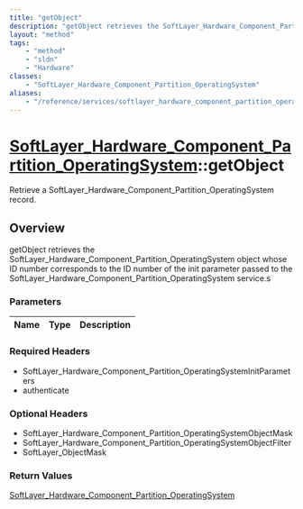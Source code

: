 ```yaml
---
title: "getObject"
description: "getObject retrieves the SoftLayer_Hardware_Component_Partition_OperatingSystem object whose ID number corresponds to the... "
layout: "method"
tags:
    - "method"
    - "sldn"
    - "Hardware"
classes:
    - "SoftLayer_Hardware_Component_Partition_OperatingSystem"
aliases:
    - "/reference/services/softlayer_hardware_component_partition_operatingsystem/getObject"
---
```

# [SoftLayer_Hardware_Component_Partition_OperatingSystem](/reference/services/SoftLayer_Hardware_Component_Partition_OperatingSystem)::getObject

Retrieve a SoftLayer_Hardware_Component_Partition_OperatingSystem record.


## Overview 
getObject retrieves the SoftLayer_Hardware_Component_Partition_OperatingSystem object whose ID number corresponds to the ID number of the init parameter passed to the SoftLayer_Hardware_Component_Partition_OperatingSystem service.s 

### Parameters 
|Name | Type | Description |
| --- | --- | --- |


### Required Headers
* SoftLayer_Hardware_Component_Partition_OperatingSystemInitParameters
* authenticate

### Optional Headers
* SoftLayer_Hardware_Component_Partition_OperatingSystemObjectMask
* SoftLayer_Hardware_Component_Partition_OperatingSystemObjectFilter
* SoftLayer_ObjectMask

### Return Values
<a href='/reference/datatypes/SoftLayer_Hardware_Component_Partition_OperatingSystem'>SoftLayer_Hardware_Component_Partition_OperatingSystem </a>

